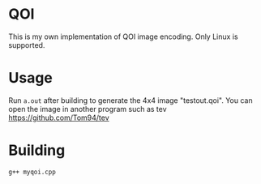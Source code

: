 # QOI
This is my own implementation of QOI image encoding. Only Linux is supported.

# Usage
Run `a.out` after building to generate the 4x4 image "testout.qoi". You can open the image in another program such as tev https://github.com/Tom94/tev

# Building
`g++ myqoi.cpp`

